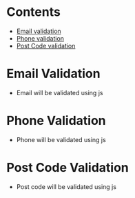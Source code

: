 # Contents
- [Email validation](#email-validation)
- [Phone validation](#phone-validation)
- [Post Code validation](#post-code-validation)

# Email Validation
- Email will be validated using js

# Phone Validation
- Phone will be validated using js

# Post Code Validation
- Post code will be validated using js 